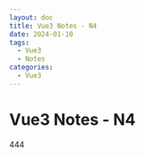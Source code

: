 ```yaml
---
layout: doc
title: Vue3 Notes - N4
date: 2024-01-10
tags:
  - Vue3
  - Notes
categories:
  - Vue3
---
```


# Vue3 Notes - N4

444

<YTest />
